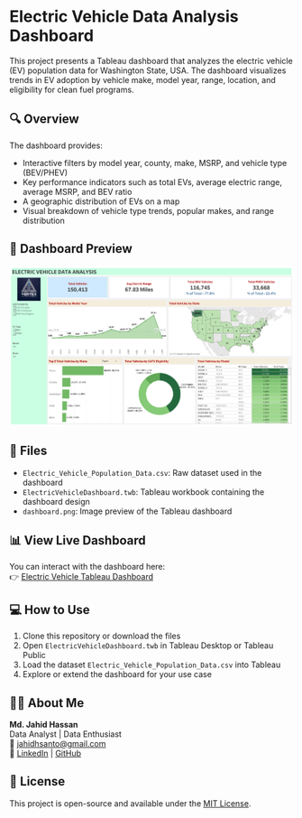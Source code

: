 
# Electric Vehicle Data Analysis Dashboard

This project presents a Tableau dashboard that analyzes the electric vehicle (EV) population data for Washington State, USA. The dashboard visualizes trends in EV adoption by vehicle make, model year, range, location, and eligibility for clean fuel programs.

## 🔍 Overview
The dashboard provides:
- Interactive filters by model year, county, make, MSRP, and vehicle type (BEV/PHEV)
- Key performance indicators such as total EVs, average electric range, average MSRP, and BEV ratio
- A geographic distribution of EVs on a map
- Visual breakdown of vehicle type trends, popular makes, and range distribution

## 📸 Dashboard Preview
![Dashboard Preview](Preview.png)

## 📁 Files
- `Electric_Vehicle_Population_Data.csv`: Raw dataset used in the dashboard
- `ElectricVehicleDashboard.twb`: Tableau workbook containing the dashboard design
- `dashboard.png`: Image preview of the Tableau dashboard

## 📊 View Live Dashboard
You can interact with the dashboard here:  
👉 [Electric Vehicle Tableau Dashboard](https://public.tableau.com/app/profile/md.jahid.hassan/viz/ElectricVehicleDataAnalysis_17505309845910/Dashboard1?publish=yes)

## 💻 How to Use
1. Clone this repository or download the files
2. Open `ElectricVehicleDashboard.twb` in Tableau Desktop or Tableau Public
3. Load the dataset `Electric_Vehicle_Population_Data.csv` into Tableau
4. Explore or extend the dashboard for your use case

## 🙋‍♂️ About Me

**Md. Jahid Hassan**  
Data Analyst | Data Enthusiast  
📧 jahidhsanto@gmail.com  
🔗 [LinkedIn](https://linkedin.com/in/jahidhsanto) | [GitHub](https://github.com/jahidhsanto)

## 📜 License
This project is open-source and available under the [MIT License](LICENSE).
